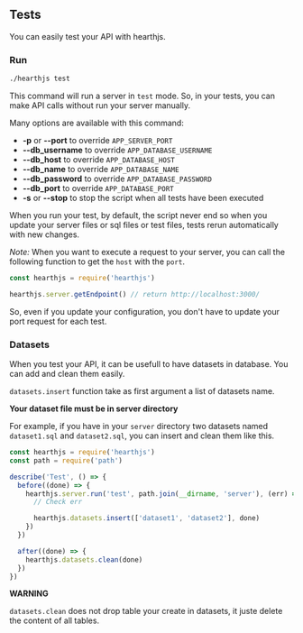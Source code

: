 ## Tests

You can easily test your API with hearthjs.

### Run

```bash
./hearthjs test
```

This command will run a server in `test` mode. So, in your tests, you can make API calls without run your server manually.

Many options are available with this command:
- **-p** or **--port** to override `APP_SERVER_PORT`
- **--db_username** to override `APP_DATABASE_USERNAME`
- **--db_host** to override `APP_DATABASE_HOST`
- **--db_name** to override `APP_DATABASE_NAME`
- **--db_password** to override `APP_DATABASE_PASSWORD`
- **--db_port** to override `APP_DATABASE_PORT`
- **-s** or **--stop** to stop the script when all tests have been executed

When you run your test, by default, the script never end so when you update your server files or sql files or test files, tests rerun automatically with new changes.

*Note:* When you want to execute a request to your server, you can call the following function to get the `host` with the `port`.

```js
const hearthjs = require('hearthjs')

hearthjs.server.getEndpoint() // return http://localhost:3000/
```

So, even if you update your configuration, you don't have to update your port request for each test.

### Datasets

When you test your API, it can be usefull to have datasets in database. You can add and clean them easily.

`datasets.insert` function take as first argument a list of datasets name.

**Your dataset file must be in server directory**

For example, if you have in your `server` directory two datasets named `dataset1.sql` and `dataset2.sql`, you can insert and clean them like this.

```js
const hearthjs = require('hearthjs')
const path = require('path')

describe('Test', () => {
  before((done) => {
    hearthjs.server.run('test', path.join(__dirname, 'server'), (err) => {
      // Check err

      hearthjs.datasets.insert(['dataset1', 'dataset2'], done)
    })
  })

  after((done) => {
    hearthjs.datasets.clean(done)
  })
})
```

**WARNING**

`datasets.clean` does not drop table your create in datasets, it juste delete the content of all tables.
